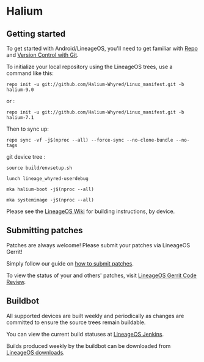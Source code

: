 Halium 
===========

Getting started
---------------

To get started with Android/LineageOS, you'll need to get
familiar with [Repo](https://source.android.com/source/using-repo.html) and [Version Control with Git](https://source.android.com/source/version-control.html).

To initialize your local repository using the LineageOS trees, use a command like this:
```
repo init -u git://github.com/Halium-Whyred/Linux_manifest.git -b halium-9.0
```

or :
```
repo init -u git://github.com/Halium-Whyred/Linux_manifest.git -b halium-7.1
``` 
Then to sync up:
```
repo sync -vf -j$(nproc --all) --force-sync --no-clone-bundle --no-tags
```

git device tree :
```
source build/envsetup.sh
```
```
lunch lineage_whyred-userdebug
```
```
mka halium-boot -j$(nproc --all)
```
```
mka systemimage -j$(nproc --all)

```



Please see the [LineageOS Wiki](https://wiki.lineageos.org/) for building instructions, by device.


Submitting patches
------------------
Patches are always welcome! Please submit your patches via LineageOS Gerrit!

Simply follow our guide on [how to submit patches](https://wiki.lineageos.org/submitting-patch-howto.html).

To view the status of your and others' patches, visit [LineageOS Gerrit Code Review](https://review.lineageos.org/).


Buildbot
--------

All supported devices are built weekly and periodically as changes are committed to ensure the source trees remain buildable.

You can view the current build statuses at [LineageOS Jenkins](https://jenkins.lineageos.org/).

Builds produced weekly by the buildbot can be downloaded from [LineageOS downloads](https://download.lineageos.org/).
